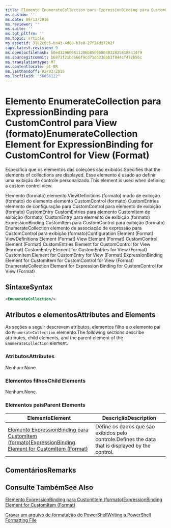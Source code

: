 ```yaml
---
title: Elemento EnumerateCollection para ExpressionBinding para CustomControl para exibição (formato) | Microsoft Docs
ms.custom: ''
ms.date: 09/13/2016
ms.reviewer: ''
ms.suite: ''
ms.tgt_pltfrm: ''
ms.topic: article
ms.assetid: 3182c0c5-ba43-4d00-b3e0-27f24d272b2f
caps.latest.revision: 9
ms.openlocfilehash: b0ed329600811206b8569b864032825818841479
ms.sourcegitcommit: b6871f21bd666f9cd71dd336bb3f844cf472b56c
ms.translationtype: MT
ms.contentlocale: pt-BR
ms.lasthandoff: 02/03/2019
ms.locfileid: "56856122"
---
```

# <a name="enumeratecollection-element-for-expressionbinding-for-customcontrol-for-view-format"></a><span data-ttu-id="fd27a-102">Elemento EnumerateCollection para ExpressionBinding para CustomControl para View (formato)</span><span class="sxs-lookup"><span data-stu-id="fd27a-102">EnumerateCollection Element for ExpressionBinding for CustomControl for View (Format)</span></span>

<span data-ttu-id="fd27a-103">Especifica que os elementos das coleções são exibidos.</span><span class="sxs-lookup"><span data-stu-id="fd27a-103">Specifies that the elements of collections are displayed.</span></span> <span data-ttu-id="fd27a-104">Esse elemento é usado ao definir uma exibição de controle personalizado.</span><span class="sxs-lookup"><span data-stu-id="fd27a-104">This element is used when defining a custom control view.</span></span>

<span data-ttu-id="fd27a-105">Elemento (formato) elemento ViewDefinitions (formato) modo de exibição (formato) do elemento elemento CustomControl (formato) CustomEntries elemento de configuração para CustomControl para elemento de exibição (formato) CustomEntry CustomEntries para elemento CustomItem de exibição (formato) CustomEntry para elemento de exibição (formato) ExpressionBinding CustomItem para CustomControl para exibição (formato) EnumerateCollection elemento de associação de expressão para CustomControl para exibição (formato)</span><span class="sxs-lookup"><span data-stu-id="fd27a-105">Configuration Element (Format) ViewDefinitions Element (Format) View Element (Format) CustomControl Element (Format) CustomEntries Element for CustomControl for View (Format) CustomEntry Element for CustomEntries for View (Format) CustomItem Element for CustomEntry for View (Format) ExpressionBinding Element for CustomItem for CustomControl for View (Format) EnumerateCollection Element for Expression Binding for CustomControl for View (Format)</span></span>

## <a name="syntax"></a><span data-ttu-id="fd27a-106">Sintaxe</span><span class="sxs-lookup"><span data-stu-id="fd27a-106">Syntax</span></span>

```xml
<EnumerateCollection/>
```

## <a name="attributes-and-elements"></a><span data-ttu-id="fd27a-107">Atributos e elementos</span><span class="sxs-lookup"><span data-stu-id="fd27a-107">Attributes and Elements</span></span>

<span data-ttu-id="fd27a-108">As seções a seguir descrevem atributos, elementos filho e o elemento pai do `EnumerateCollection` elemento.</span><span class="sxs-lookup"><span data-stu-id="fd27a-108">The following sections describe attributes, child elements, and the parent element of the `EnumerateCollection` element.</span></span>

### <a name="attributes"></a><span data-ttu-id="fd27a-109">Atributos</span><span class="sxs-lookup"><span data-stu-id="fd27a-109">Attributes</span></span>

<span data-ttu-id="fd27a-110">Nenhum.</span><span class="sxs-lookup"><span data-stu-id="fd27a-110">None.</span></span>

### <a name="child-elements"></a><span data-ttu-id="fd27a-111">Elementos filhos</span><span class="sxs-lookup"><span data-stu-id="fd27a-111">Child Elements</span></span>

<span data-ttu-id="fd27a-112">Nenhum.</span><span class="sxs-lookup"><span data-stu-id="fd27a-112">None.</span></span>

### <a name="parent-elements"></a><span data-ttu-id="fd27a-113">Elementos pais</span><span class="sxs-lookup"><span data-stu-id="fd27a-113">Parent Elements</span></span>

|<span data-ttu-id="fd27a-114">Elemento</span><span class="sxs-lookup"><span data-stu-id="fd27a-114">Element</span></span>|<span data-ttu-id="fd27a-115">Descrição</span><span class="sxs-lookup"><span data-stu-id="fd27a-115">Description</span></span>|
|-------------|-----------------|
|[<span data-ttu-id="fd27a-116">Elemento ExpressionBinding para CustomItem (formato)</span><span class="sxs-lookup"><span data-stu-id="fd27a-116">ExpressionBinding Element for CustomItem (Format)</span></span>](./expressionbinding-element-for-customitem-for-controls-for-configuration-format.md)|<span data-ttu-id="fd27a-117">Define os dados que são exibidos pelo controle.</span><span class="sxs-lookup"><span data-stu-id="fd27a-117">Defines the data that is displayed by the control.</span></span>|

## <a name="remarks"></a><span data-ttu-id="fd27a-118">Comentários</span><span class="sxs-lookup"><span data-stu-id="fd27a-118">Remarks</span></span>

## <a name="see-also"></a><span data-ttu-id="fd27a-119">Consulte Também</span><span class="sxs-lookup"><span data-stu-id="fd27a-119">See Also</span></span>

[<span data-ttu-id="fd27a-120">Elemento ExpressionBinding para CustomItem (formato)</span><span class="sxs-lookup"><span data-stu-id="fd27a-120">ExpressionBinding Element for CustomItem (Format)</span></span>](./expressionbinding-element-for-customitem-for-controls-for-configuration-format.md)

[<span data-ttu-id="fd27a-121">Gravar um arquivo de formatação do PowerShell</span><span class="sxs-lookup"><span data-stu-id="fd27a-121">Writing a PowerShell Formatting File</span></span>](./writing-a-powershell-formatting-file.md)
